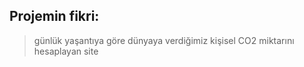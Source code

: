 ## Projemin fikri: 
>  günlük yaşantıya göre dünyaya verdiğimiz kişisel CO2 miktarını hesaplayan site
